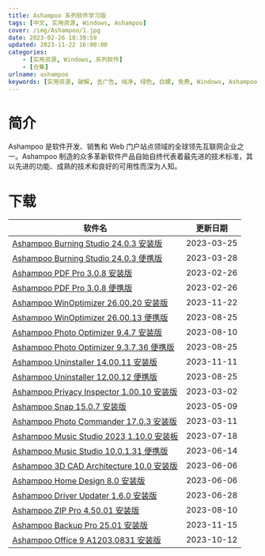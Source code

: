 ```yaml
---
title: Ashampoo 系列软件学习版
tags: [中文, 实用资源, Windows, Ashampoo]
cover: /img/Ashampoo/1.jpg
date: 2023-02-26 18:39:59
updated: 2023-11-22 16:00:00
categories:
    - [实用资源, Windows, 系列软件]
    - [合集]
urlname: ashampoo
keywords: [实用资源, 破解, 去广告, 纯净, 绿色, 白嫖, 免费, Windows, Ashampoo]
---
```


# 简介

Ashampoo 是软件开发、销售和 Web 门户站点领域的全球领先互联网企业之一。Ashampoo 制造的众多革新软件产品自始自终代表着最先进的技术标准，其以先进的功能、成熟的技术和良好的可用性而深为人知。

# 下载

| 软件名                                                                                                            | 更新日期   |
| ----------------------------------------------------------------------------------------------------------------- | ---------- |
| [Ashampoo Burning Studio 24.0.3 安装版](/download/index.html?f=Ashampoo-Burning-Studio-24.0.3.zip)                | 2023-03-25 |
| [Ashampoo Burning Studio 24.0.3 便携版](/download/index.html?f=Ashampoo-Burning-Studio-24.0.3-Portable.zip)       | 2023-03-28 |
| [Ashampoo PDF Pro 3.0.8 安装版](/download/index.html?f=Ashampoo-PDF-Pro_3.0.8.7z)                                 | 2023-02-26 |
| [Ashampoo PDF Pro 3.0.8 便携版](/download/index.html?f=Ashampoo-PDF-Pro_3.0.8_Portable.7z)                        | 2023-02-26 |
| [Ashampoo WinOptimizer 26.00.20 安装版](/download/index.html?f=Ashampoo-WinOptimizer-26.00.20.zip)                | 2023-11-22 |
| [Ashampoo WinOptimizer 26.00.13 便携版](/download/index.html?f=Ashampoo-Winoptimizer-26.00.13-Portable.zip)       | 2023-08-25 |
| [Ashampoo Photo Optimizer 9.4.7 安装版](/download/index.html?f=Ashampoo-Photo-Optimizer-9.4.7.zip)                | 2023-08-10 |
| [Ashampoo Photo Optimizer 9.3.7.36 便携版](/download/index.html?f=Ashampoo-Photo-Optimizer-9.3.7.36-Portable.zip) | 2023-08-25 |
| [Ashampoo Uninstaller 14.00.11 安装版](/download/index.html?f=Ashampoo-UnInstaller-14.00.11.zip)                  | 2023-11-11 |
| [Ashampoo Uninstaller 12.00.12 便携版](/download/index.html?f=Ashampoo-Uninstaller-12.00.12-Portable.zip)         | 2023-08-25 |
| [Ashampoo Privacy Inspector 1.00.10 安装版](/download/index.html?f=Ashampoo-Privacy-Inspector-1.00.10.zip)        | 2023-03-02 |
| [Ashampoo Snap 15.0.7 安装版](/download/index.html?f=Ashampoo-Snap-15.0.7.zip)                                    | 2023-05-09 |
| [Ashampoo Photo Commander 17.0.3 安装版](/download/index.html?f=Ashampoo-Photo-Commander-17.0.3.zip)              | 2023-03-11 |
| [Ashampoo Music Studio 2023 1.10.0 安装板](/download/index.html?f=Ashampoo-Music-Studio-2023-1.10.0.zip)          | 2023-07-18 |
| [Ashampoo Music Studio 10.0.1.31 便携版](/download/index.html?f=Ashampoo-Music-Studio-10.0.1.31-Portable.zip)     | 2023-06-14 |
| [Ashampoo 3D CAD Architecture 10.0 安装版](/download/index.html?f=Ashampoo-3D-CAD-Architecture-10.0.zip)          | 2023-06-06 |
| [Ashampoo Home Design 8.0 安装版](/download/index.html?f=Ashampoo-Home-Design-8.0.zip)                            | 2023-06-06 |
| [Ashampoo Driver Updater 1.6.0 安装版](/download/index.html?f=Ashampoo-Driver-Updater-1.6.0.zip)                  | 2023-06-28 |
| [Ashampoo ZIP Pro 4.50.01 安装版](/download/index.html?f=Ashampoo-ZIP-Pro-4.50.01.zip)                            | 2023-08-10 |
| [Ashampoo Backup Pro 25.01 安装版](/download/index.html?f=Ashampoo-Backup-Pro-25.01.zip)                          | 2023-11-15 |
| [Ashampoo Office 9 A1203.0831 安装版](/download/index.html?f=Ashampoo-Office-9-Rev-A1203.0831.zip)                | 2023-10-12 |
